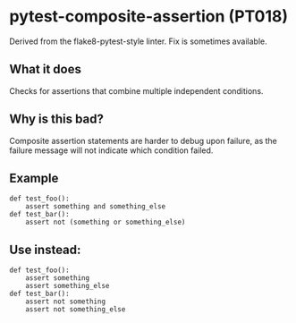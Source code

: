 # pytest-composite-assertion (PT018)
Derived from the flake8-pytest-style linter.
Fix is sometimes available.
## What it does
Checks for assertions that combine multiple independent conditions.
## Why is this bad?
Composite assertion statements are harder to debug upon failure, as the
failure message will not indicate which condition failed.
## Example
```
def test_foo():
    assert something and something_else
def test_bar():
    assert not (something or something_else)
```
## Use instead:
```
def test_foo():
    assert something
    assert something_else
def test_bar():
    assert not something
    assert not something_else
```